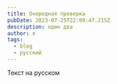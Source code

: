```yaml
---
title: Очередная проверка
pubDate: 2023-07-25T22:09:47.215Z
description: один два
author: я
tags:
  - blog
  - русский
---
```

Текст на русском